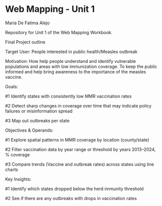 # Web Mapping - Unit 1
Maria De Fatima Alejo

Repository for Unit 1 of the Web Mapping Workbook.

Final Project outline

Target User: People interested in public health/Measles outbreak

Motivation: How help people understand and identify vulnerable populations and areas with low immunization coverage. To keep the public informed and help bring awareness to the importance of the measles vaccine.

Goals:

#1 Identify states with consistently low MMR vaccination rates

#2 Detect sharp changes in coverage over time that may indicate policy failures or misinformation spread

#3 Map out outbreaks per state

Objectives & Operands:

#1 Explore spatial patterns in MMR coverage by location (county/state)

#2 Filter vaccination data by year range or threshold by years 2013–2024, % coverage

#3 Compare trends (Vaccine and outbreak rates) across states using line charts

Key Insights:

#1 Identify which states dropped below the herd immunity threshold

#2 See if there are any outbreaks with drops in vaccination rates
